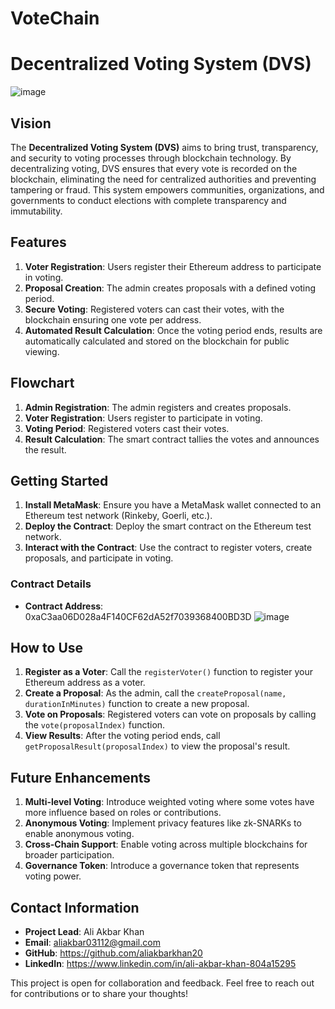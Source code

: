 # VoteChain
# Decentralized Voting System (DVS)
![image](https://github.com/user-attachments/assets/3ead3012-ce5f-4030-b7ee-e3d64ff2fd0b)

## **Vision**
The **Decentralized Voting System (DVS)** aims to bring trust, transparency, and security to voting processes through blockchain technology. By decentralizing voting, DVS ensures that every vote is recorded on the blockchain, eliminating the need for centralized authorities and preventing tampering or fraud. This system empowers communities, organizations, and governments to conduct elections with complete transparency and immutability.

## **Features**
1. **Voter Registration**: Users register their Ethereum address to participate in voting.
2. **Proposal Creation**: The admin creates proposals with a defined voting period.
3. **Secure Voting**: Registered voters can cast their votes, with the blockchain ensuring one vote per address.
4. **Automated Result Calculation**: Once the voting period ends, results are automatically calculated and stored on the blockchain for public viewing.

## **Flowchart**
1. **Admin Registration**: The admin registers and creates proposals.
2. **Voter Registration**: Users register to participate in voting.
3. **Voting Period**: Registered voters cast their votes.
4. **Result Calculation**: The smart contract tallies the votes and announces the result.

## **Getting Started**
1. **Install MetaMask**: Ensure you have a MetaMask wallet connected to an Ethereum test network (Rinkeby, Goerli, etc.).
2. **Deploy the Contract**: Deploy the smart contract on the Ethereum test network.
3. **Interact with the Contract**: Use the contract to register voters, create proposals, and participate in voting.

### **Contract Details**
- **Contract Address**: 0xaC3aa06D028a4F140CF62dA52f7039368400BD3D 
![image](https://github.com/user-attachments/assets/b062413f-0d58-41e5-ae7b-d383452e78a3)


## **How to Use**
1. **Register as a Voter**: Call the `registerVoter()` function to register your Ethereum address as a voter.
2. **Create a Proposal**: As the admin, call the `createProposal(name, durationInMinutes)` function to create a new proposal.
3. **Vote on Proposals**: Registered voters can vote on proposals by calling the `vote(proposalIndex)` function.
4. **View Results**: After the voting period ends, call `getProposalResult(proposalIndex)` to view the proposal's result.

## **Future Enhancements**
1. **Multi-level Voting**: Introduce weighted voting where some votes have more influence based on roles or contributions.
2. **Anonymous Voting**: Implement privacy features like zk-SNARKs to enable anonymous voting.
3. **Cross-Chain Support**: Enable voting across multiple blockchains for broader participation.
4. **Governance Token**: Introduce a governance token that represents voting power.

## **Contact Information**
- **Project Lead**: Ali Akbar Khan 
- **Email**: aliakbar03112@gmail.com
- **GitHub**: https://github.com/aliakbarkhan20
- **LinkedIn**: https://www.linkedin.com/in/ali-akbar-khan-804a15295

This project is open for collaboration and feedback. Feel free to reach out for contributions or to share your thoughts!
